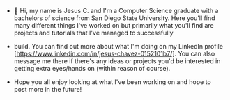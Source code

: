 - 👋 Hi, my name is Jesus C. and I'm a Computer Science graduate with a bachelors of science from San Diego State University.  Here you'll find many different things I've worked on but primarily what you'll find are projects and tutorials that I've managed to successfully
- build.  You can find out more about what I'm doing on my LinkedIn profile [https://www.linkedin.com/in/jesus-chavez-0152101b7/].  You can also message me there if there's any ideas or projects you'd be interested in getting extra eyes/hands on (within reason of course).

- Hope you all enjoy looking at what I've been working on and hope to post more in the future!
<!---
JesusC64/JesusC64 is a ✨ special ✨ repository because its `README.md` (this file) appears on your GitHub profile.
You can click the Preview link to take a look at your changes.
--->
